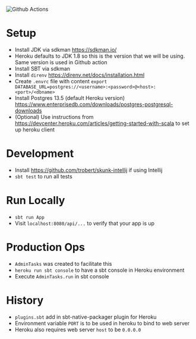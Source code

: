 ![Github Actions](https://github.com/laiboonh/repairs-backend/actions/workflows/ci_cd.yml/badge.svg)

# Setup

- Install JDK via sdkman https://sdkman.io/
- Heroku defaults to JDK 1.8 so this is the version that we will be using. Same version is used in Github action
- Install SBT via sdkman
- Install `direnv` https://direnv.net/docs/installation.html
- Create `.envrc` file with content `export DATABASE_URL=postgres://<username>:<password>@<host>:<port>/<dbname>`
- Install Postgres 13.5 (default Heroku version) https://www.enterprisedb.com/downloads/postgres-postgresql-downloads
- (Optional) Use instructions from https://devcenter.heroku.com/articles/getting-started-with-scala to set up heroku
  client

# Development

- Install https://github.com/trobert/skunk-intellij if using Intellij
- `sbt test` to run all tests

# Run Locally

- `sbt run App`
- Visit `localhost:8080/api/...` to verify that your app is up

# Production Ops

- `AdminTasks` was created to facilitate this
- `heroku run sbt console` to have a sbt console in Heroku environment
- Execute `AdminTasks.run` in sbt console

# History

- `plugins.sbt` add in sbt-native-packager plugin for Heroku
- Environment variable `PORT` is to be used in heroku to bind to web server
- Heroku also requires web server `host` to be `0.0.0.0`